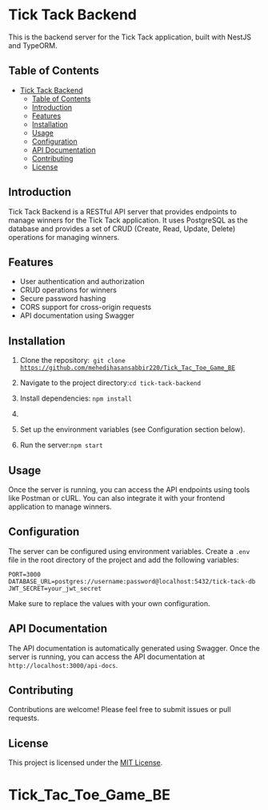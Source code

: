 # Tick Tack Backend

This is the backend server for the Tick Tack application, built with NestJS and TypeORM.

## Table of Contents

- [Tick Tack Backend](#tick-tack-backend)
  - [Table of Contents](#table-of-contents)
  - [Introduction](#introduction)
  - [Features](#features)
  - [Installation](#installation)
  - [Usage](#usage)
  - [Configuration](#configuration)
  - [API Documentation](#api-documentation)
  - [Contributing](#contributing)
  - [License](#license)

## Introduction

Tick Tack Backend is a RESTful API server that provides endpoints to manage winners for the Tick Tack application. It uses PostgreSQL as the database and provides a set of CRUD (Create, Read, Update, Delete) operations for managing winners.

## Features

- User authentication and authorization
- CRUD operations for winners
- Secure password hashing
- CORS support for cross-origin requests
- API documentation using Swagger

## Installation

1. Clone the repository:<code> git clone https://github.com/mehedihasansabbir220/Tick_Tac_Toe_Game_BE</code>


2. Navigate to the project directory:`cd tick-tack-backend`


3. Install dependencies: `npm install`
4. 
4. Set up the environment variables (see Configuration section below).

5. Run the server:`npm start`
   

## Usage

Once the server is running, you can access the API endpoints using tools like Postman or cURL. You can also integrate it with your frontend application to manage winners.

## Configuration

The server can be configured using environment variables. Create a `.env` file in the root directory of the project and add the following variables:

`PORT=3000
DATABASE_URL=postgres://username:password@localhost:5432/tick-tack-db
JWT_SECRET=your_jwt_secret`


Make sure to replace the values with your own configuration.

## API Documentation

The API documentation is automatically generated using Swagger. Once the server is running, you can access the API documentation at `http://localhost:3000/api-docs`.

## Contributing

Contributions are welcome! Please feel free to submit issues or pull requests.

## License

This project is licensed under the [MIT License](LICENSE).





# Tick_Tac_Toe_Game_BE

